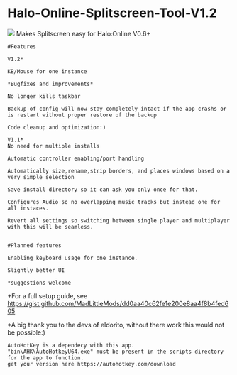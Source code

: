 # Halo-Online-Splitscreen-Tool-V1.2
<img src="https://i.imgur.com/7hetQGX.png"/>
Makes Splitscreen easy for Halo:Online V0.6+
	
	#Features
	
	V1.2*
	
	KB/Mouse for one instance
	
	*Bugfixes and improvements*
	
	No longer kills taskbar
	
	Backup of config will now stay completely intact if the app crashs or is restart without proper restore of the backup

	Code cleanup and optimization:)
	
	V1.1*
	No need for multiple installs

	Automatic controller enabling/port handling

	Automatically size,rename,strip borders, and places windows based on a very simple selection

	Save install directory so it can ask you only once for that.

	Configures Audio so no overlapping music tracks but instead one for all instaces.

	Revert all settings so switching between single player and multiplayer with this will be seamless.


	#Planned features

	Enabling keyboard usage for one instance.

	Slightly better UI

	*suggestions welcome
	
+For a full setup guide, see https://gist.github.com/MadLittleMods/dd0aa40c62fe1e200e8aa4f8b4fed605

*A big thank you to the devs of eldorito, without there work this would not be possible:)

	AutoHotKey is a dependecy with this app.
	"bin\AHK\AutoHotkeyU64.exe" must be present in the scripts directory for the app to function.
	get your version here https://autohotkey.com/download
